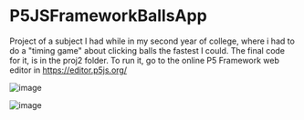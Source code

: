 # P5JSFrameworkBallsApp
Project of a subject I had while in my second year of college, where i had to do a "timing game" about clicking balls the fastest I could.
The final code for it, is in the proj2 folder. To run it, go to the online P5 Framework web editor in https://editor.p5js.org/

![image](https://github.com/thomastabs/P5JSFrameworkBallsApp/assets/104148995/222c6063-6048-4813-8e92-e4059805b316)

![image](https://github.com/thomastabs/P5JSFrameworkBallsApp/assets/104148995/9a619c87-0428-403e-984f-bcee75dac100)

